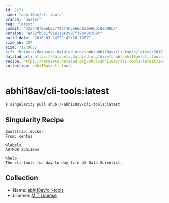 ```yaml
---
id: 2271
name: "abhi18av/cli-tools"
branch: "master"
tag: "latest"
commit: "33aa48f0aeb527792f465b66d020e9bb18ee90b2"
version: "ed72fb5b1f91a119e3997f19b43c389c"
build_date: "2018-03-24T22:42:28.788Z"
size_mb: 207
size: 71278623
sif: "https://datasets.datalad.org/shub/abhi18av/cli-tools/latest/2018-03-24-33aa48f0-ed72fb5b/ed72fb5b1f91a119e3997f19b43c389c.simg"
datalad_url: https://datasets.datalad.org?dir=/shub/abhi18av/cli-tools/latest/2018-03-24-33aa48f0-ed72fb5b/
recipe: https://datasets.datalad.org/shub/abhi18av/cli-tools/latest/2018-03-24-33aa48f0-ed72fb5b/Singularity
collection: abhi18av/cli-tools
---
```


# abhi18av/cli-tools:latest

```bash
$ singularity pull shub://abhi18av/cli-tools:latest
```

## Singularity Recipe

```singularity
Bootstrap: docker
From: centos

%labels
AUTHOR abhi18av

%help
The cli-tools for day-to-day life of Data Scientist.
```

## Collection

 - Name: [abhi18av/cli-tools](https://github.com/abhi18av/cli-tools)
 - License: [MIT License](https://api.github.com/licenses/mit)

